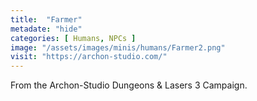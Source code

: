 ```yaml
---
title:  "Farmer"
metadate: "hide"
categories: [ Humans, NPCs ]
image: "/assets/images/minis/humans/Farmer2.png"
visit: "https://archon-studio.com/"
---
```

From the Archon-Studio Dungeons & Lasers 3 Campaign.